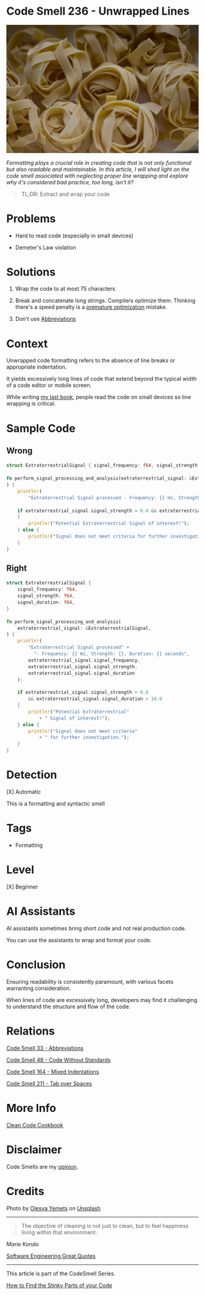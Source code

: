 # Code Smell 236 - Unwrapped Lines
            
![Code Smell 236 - Unwrapped Lines](Code%20Smell%20236%20-%20Unwrapped%20Lines.jpg)

*Formatting plays a crucial role in creating code that is not only functional but also readable and maintainable. In this article, I will shed light on the code smell associated with neglecting proper line wrapping and explore why it's considered bad practice, too long, isn't it?*

> TL;DR: Extract and wrap your code

# Problems

- Hard to read code (especially in small devices)

- Demeter's Law violation

# Solutions

1. Wrap the code to at most 75 characters

2. Break and concatenate long strings. Compilers optimize them. Thinking there's a speed penalty is a [premature optimization](https://github.com/mcsee/Software-Design-Articles/tree/main/Articles/Code%20Smells/Code%20Smell%2020%20-%20Premature%20Optimization/readme.md) mistake.

3. Don't use [Abbreviations](https://github.com/mcsee/Software-Design-Articles/tree/main/Articles/Code%20Smells/Code%20Smell%2033%20-%20Abbreviations/readme.md)

# Context

Unwrapped code formatting refers to the absence of line breaks or appropriate indentation.

It yields excessively long lines of code that extend beyond the typical width of a code editor or mobile screen.

While writing [my last book](https://cleancodecookbook.com/), people read the code on small devices so line wrapping is critical.

# Sample Code

## Wrong

[Gist Url]: # (https://gist.github.com/mcsee/23e0186c3fb8b7abe64ca491570ddb13)

```rust
struct ExtraterrestrialSignal { signal_frequency: f64, signal_strength: f64, signal_duration: f64, }

fn perform_signal_processing_and_analysis(extraterrestrial_signal: &ExtraterrestrialSignal,
) {
    println!(
        "Extraterrestrial Signal processed - Frequency: {} Hz, Strength: {}, Duration: {} seconds", extraterrestrial_signal.signal_frequency,  extraterrestrial_signal.signal_strength, extraterrestrial_signal.signal_duration);

    if extraterrestrial_signal.signal_strength > 0.8 && extraterrestrial_signal.signal_duration > 10.0
    {
        println!("Potential Extraterrestrial Signal of interest!");
    } else {
        println!("Signal does not meet criteria for further investigation.");
    }
}
```

## Right

[Gist Url]: # (https://gist.github.com/mcsee/83600dadd790c861d6faa89b63be0e81)

```rust
struct ExtraterrestrialSignal {
    signal_frequency: f64,
    signal_strength: f64,
    signal_duration: f64,
}

fn perform_signal_processing_and_analysis(
    extraterrestrial_signal: &ExtraterrestrialSignal,
) {
    println!(
        "Extraterrestrial Signal processed" + 
          "- Frequency: {} Hz, Strength: {}, Duration: {} seconds",
        extraterrestrial_signal.signal_frequency,
        extraterrestrial_signal.signal_strength,
        extraterrestrial_signal.signal_duration
    );

    if extraterrestrial_signal.signal_strength > 0.8
        && extraterrestrial_signal.signal_duration > 10.0
    {
        println!("Potential Extraterrestrial" 
            + " Signal of interest!");
    } else {
        println!("Signal does not meet criteria" 
            + " for further investigation.");
    }
}
```

# Detection

[X] Automatic 

This is a formatting and syntactic smell

# Tags

- Formatting

# Level

[X] Beginner

# AI Assistants

AI assistants sometimes bring short code and not real production code.

You can use the assistants to wrap and format your code.

# Conclusion

Ensuring readability is consistently paramount, with various facets warranting consideration.

When lines of code are excessively long, developers may find it challenging to understand the structure and flow of the code.

# Relations

[Code Smell 33 - Abbreviations](https://github.com/mcsee/Software-Design-Articles/tree/main/Articles/Code%20Smells/Code%20Smell%2033%20-%20Abbreviations/readme.md)

[Code Smell 48 - Code Without Standards](https://github.com/mcsee/Software-Design-Articles/tree/main/Articles/Code%20Smells/Code%20Smell%2048%20-%20Code%20Without%20Standards/readme.md)

[Code Smell 164 - Mixed Indentations](https://github.com/mcsee/Software-Design-Articles/tree/main/Articles/Code%20Smells/Code%20Smell%20164%20-%20Mixed%20Indentations/readme.md)

[Code Smell 211 - Tab over Spaces](https://github.com/mcsee/Software-Design-Articles/tree/main/Articles/Code%20Smells/Code%20Smell%20211%20-%20Tab%20over%20Spaces/readme.md)

# More Info

[Clean Code Cookbook](https://www.amazon.com/-/Maximiliano-Contieri/dp/1098144724)

# Disclaimer

Code Smells are my [opinion](https://github.com/mcsee/Software-Design-Articles/tree/main/Articles/Blogging/I%20Wrote%20More%20than%2090%20Articles%20on%202021%20Here%20is%20What%20I%20Learned/readme.md).

# Credits

Photo by [Olesya Yemets](https://unsplash.com/@ladymilkydeer) on [Unsplash](https://unsplash.com/photos/cooked-pasta-fzXVmIUsEbM)
    
* * *

> The objective of cleaning is not just to clean, but to feel happiness living within that environment.

_Marie Kondo_ 
 
[Software Engineering Great Quotes](https://github.com/mcsee/Software-Design-Articles/tree/main/Articles/Quotes/Software%20Engineering%20Great%20Quotes/readme.md)

* * *

This article is part of the CodeSmell Series.

[How to Find the Stinky Parts of your Code](https://github.com/mcsee/Software-Design-Articles/tree/main/Articles/Code%20Smells/How%20to%20Find%20the%20Stinky%20parts%20of%20your%20Code/readme.md)